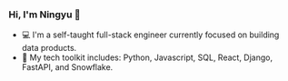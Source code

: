 ### Hi, I'm Ningyu 👋 

- 💻 I'm a self-taught full-stack engineer currently focused on building data products.
- 🔨 My tech toolkit includes: Python, Javascript, SQL, React, Django, FastAPI, and Snowflake.


<!--
**ningyuc/ningyuc** is a ✨ _special_ ✨ repository because its `README.md` (this file) appears on your GitHub profile.

Here are some ideas to get you started:



- 🔭 I’m currently working on ...
- 🌱 I’m currently learning ...
- 👯 I’m looking to collaborate on ...
- 🤔 I’m looking for help with ...
- 💬 Ask me about ...
- 📫 How to reach me: ...
- 😄 Pronouns: ...
- ⚡ Fun fact: ...
-->
